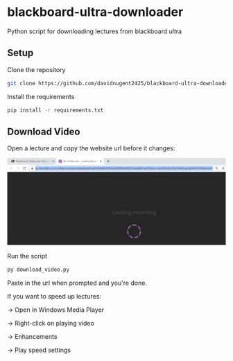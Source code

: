 # blackboard-ultra-downloader
Python script for downloading lectures from blackboard ultra

## Setup

Clone the repository
```bash
git clone https://github.com/davidnugent2425/blackboard-ultra-downloader.git
```

Install the requirements
```bash
pip install -r requirements.txt
```

## Download Video

Open a lecture and copy the website url before it changes:

<img src="https://github.com/davidnugent2425/blackboard-ultra-downloader/blob/master/readme-images/copy_lecture_link.jpg" width="800">

Run the script
```bash
py download_video.py
```

Paste in the url when prompted and you're done.

If you want to speed up lectures:

-> Open in Windows Media Player

-> Right-click on playing video

-> Enhancements

-> Play speed settings
